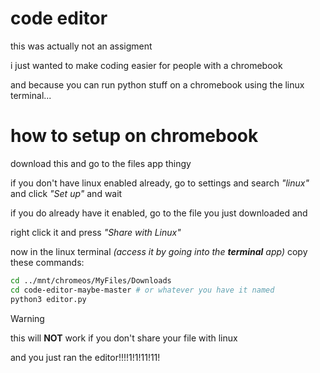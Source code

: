 # code editor
this was actually not an assigment

i just wanted to make coding easier
for people with a chromebook

and because you can run python
stuff on a chromebook using the
linux terminal...

# how to setup on chromebook
download this and go to the files app thingy

if you don't have linux enabled already,
go to settings and search *"linux"*
and click *"Set up"* and wait

if you do already have it enabled, go to the file you
just downloaded and

right click it and press *"Share with Linux"*

now in the linux terminal *(access it by going into the ***terminal*** app)*
copy these commands:

```bash
cd ../mnt/chromeos/MyFiles/Downloads
cd code-editor-maybe-master # or whatever you have it named
python3 editor.py
```
> [!WARNING]
> this will **NOT** work if you don't share your file with linux

and you just ran the editor!!!!1!1!11!11!